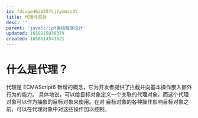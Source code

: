 ```yaml
---
id: fdsvge46z1857sj7ymmzs3t
title: 代理与反射
desc: ''
parent: 'javaScript高级程序设计'
updated: 1658115038379
created: 1658114543521
---
```


# 什么是代理？
代理是 ECMAScript6 新增的概念，它为开发者提供了拦截并向基本操作嵌入额外行为的能力。
具体地说，可以给目标对象定义一个关联的代理对象，而这个代理对象可以作为抽象的目标对象来使用。在对 目标对象的各种操作影响目标对象之前，可以在代理对象中对这些操作加以控制。

